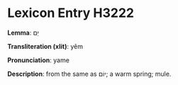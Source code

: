 # Lexicon Entry H3222

**Lemma**: יֵם

**Transliteration (xlit)**: yêm

**Pronunciation**: yame

**Description**:
from the same as יוֹם; a warm spring; mule.
